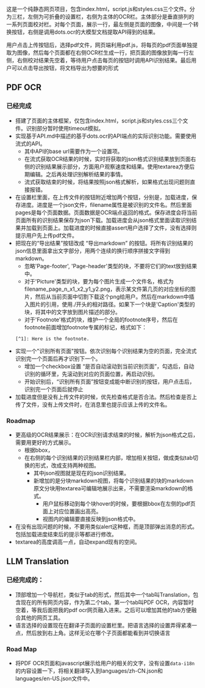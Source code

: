 

这是一个纯静态网页项目，包含index.html，script.js和styles.css三个文件。分为三栏，左侧为可折叠的设置栏，右侧为主体的OCR栏。主体部分是垂直排列的一系列页面校对栏。对每个页面，展示一行，最左侧是页面的图像，中间是一个转换按钮，右侧是调用dots.ocr的大模型文档提取API得到的结果。

用户点击上传按钮后，选择pdf文件，网页端利用pdf.js，将每页的pdf页面单独提取为图像，然后每个页面都在右侧OCR栏生成一行，把页面的图像放到每一行左侧，右侧校对结果先空着，等待用户点击每页的按钮时调用API识别结果。最后用户可以点击导出按钮，将文档导出为想要的形式


## PDF OCR

### 已经完成

- 搭建了页面的主体框架，仅包含index.html，script.js和styles.css三个文件。识别部分暂时使用timeout模拟。
- 实现基于API.md中描述的基于dots.ocr的API端点的实际识别功能。需要使用流式的API。
    - 其中API的base url需要作为一个设置项。
    - 在流式获取OCR结果的时候，实时将获取的json格式识别结果放到页面右侧的识别结果展示部分，方面用户观察速度和结果。使用textarea方便后期编辑。之后再处理识别解析结果的事情。
    - 流式获取结束的时候，将结果按照json格式解析，如果格式出现问题则直接报错。
- 在设置栏里面，在上传文件的按钮附近增加两个按钮，分别是，加载进度，保存进度。进度是一个json文件，filename属性是被识别的文件名。然后里面pages是每个页面数据。页面数据是OCR端点返回的格式。保存进度会将当前页面所有的识别结果保存为json下载。加载进度会从json格式里面读取识别结果并加载到页面上。加载进度的时候直接assert用户选择了文件，没有选择则提示用户先上传pdf文件。
- 把现在的“导出结果”按钮改成 “导出markdown” 的按钮。将所有识别结果的json信息里面拿出文字部分，用两个连续的换行顺序拼接文字得到markdown。
    - 忽略'Page-footer', 'Page-header'类型的块，不要将它们的text放到结果中。
    - 对于'Picture'类型的块，要为每个图片生成一个文件名，格式为filename_page_n_x1_x2_y1_y2.png，表示某文件第几页的对应坐标的图片，然后从当前页面中切割下载这个png给用户。然后在markdown中插入图片的引用，使用./开头的相对路径。如果下一个块是'Caption'类型的块，将其中的文字放到图片描述的部分。
    - 对于'Footnote'格式的块，维护一个全局的footnote序号，然后在footnote前面增加footnote专属的标记，格式如下：
    ```
    [^1]: Here is the footnote.
    ```
- 实现一个"识别所有页面"按钮。依次识别每个识别结果为空的页面，完全流式识别完一个页面后再才识别下一个。
    - 增加一个checkbox设置 “是否自动滚动到当前识别页面”，勾选后，自动识别的循环里，先滚动到对应的页面位置，再启动识别。
    - 开始识别后，“识别所有页面”按钮变成能中断识别的按钮，用户点击后，识别完一个页面后就停止
- 加载进度但是没有上传文件的时候，优先检查格式是否合法。然后检查是否上传了文件，没有上传文件时，在消息里也提示应该上传的文件名。

### Roadmap

- 更高级的OCR结果展示：在OCR识别请求结束的时候，解析为json格式之后，需要用更好的方式展示。
    - 根据bbox，
    - 在右侧的每个识别结果的识别结果栏内部，增加相关按钮，做成类似tab切换的形式，改成支持两种视图。
        - 其中json视图就是现在的json识别结果。
        - 新增加的是分块markdown视图，将每个识别结果的块的markdown原文分块用textarea可编辑地展示出来，不需要渲染markdown的格式。
            - 用户鼠标移动到每个块hover的时候，要根据bbox在左侧的pdf页面上对应位置画出高亮。
            - 视图内的编辑要直接反映到json格式中。
- 在没有出现问题的时候，不要用类似alert这种框，而是顶部弹出消息的形式。包括加载进度结束后的提示等都进行修改。
- textarea的高度调高一点，自动expand现有的空间。

## LLM Translation

### 已经完成的：

- 顶部增加一个导航栏，类似于tab的形式，然后其中一个tab叫Translation，包含现在的所有网页内容，作为第二个tab。第一个tab叫PDF OCR，内容暂时空着，等我后面把我的pdf ocr网页融入进来。之后可以增加其他的tab方便融合其他的网页工具。
- 语言选择的设置现在在翻译子页面的设置栏里。把语言选择的设置弄得紧凑一点，然后放到右上角。这样无论在哪个子页面都能看到并切换语言

### Road Map

- 将PDF OCR页面和javascript展示给用户的相关的文字，没有设置`data-i18n`的内容设置一下，将相关翻译写入到languages/zh-CN.json和languages/en-US.json文件中。
